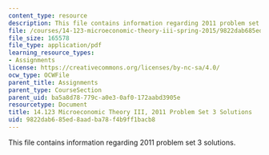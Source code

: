 ```yaml
---
content_type: resource
description: This file contains information regarding 2011 problem set 3 solutions.
file: /courses/14-123-microeconomic-theory-iii-spring-2015/9822dab685ed8aadba78f4b9ff1bacb8_MIT14_123S15_PSet_3_Sol_11.pdf
file_size: 165578
file_type: application/pdf
learning_resource_types:
- Assignments
license: https://creativecommons.org/licenses/by-nc-sa/4.0/
ocw_type: OCWFile
parent_title: Assignments
parent_type: CourseSection
parent_uid: ba5a8d78-779c-a0e3-0af0-172aabd3905e
resourcetype: Document
title: 14.123 Microeconomic Theory III, 2011 Problem Set 3 Solutions
uid: 9822dab6-85ed-8aad-ba78-f4b9ff1bacb8
---
```

This file contains information regarding 2011 problem set 3 solutions.